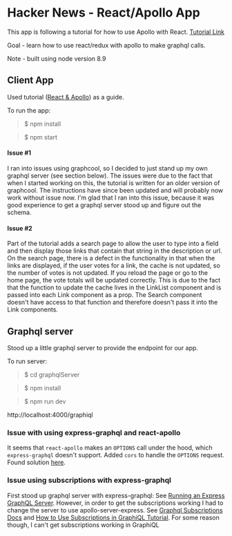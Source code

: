 # Hacker News - React/Apollo App
This app is following a tutorial for how to use Apollo with React.
[Tutorial Link](https://www.howtographql.com/react-apollo/0-introduction/)

Goal - learn how to use react/redux with apollo to make graphql calls.

Note - built using node version 8.9

## Client App
Used tutorial ([React & Apollo](https://www.howtographql.com/react-apollo/0-introduction/)) as a guide.  

To run the app:
>$ npm install

>$ npm start

#### Issue #1
I ran into issues using graphcool, so I decided to just stand up my own graphql server (see section below).  The issues were due to the fact that when I started working on this, the tutorial is written for an older version of graphcool.  The instructions have since been updated and will probably now work without issue now.  I'm glad that I ran into this issue, because it was good experience to get a graphql server stood up and figure out the schema.

#### Issue #2
Part of the tutorial adds a search page to allow the user to type into a field and then display those links that contain that string in the description or url.  On the search page, there is a defect in the functionality in that when the links are displayed, if the user votes for a link, the cache is not updated, so the number of votes is not updated.  If you reload the page or go to the home page, the vote totals will be updated correctly.  This is due to the fact that the function to update the cache lives in the LinkList component and is passed into each Link component as a prop.  The Search component doesn't have access to that function and therefore doesn't pass it into the Link components.

## Graphql server
Stood up a little graphql server to provide the endpoint for our app.  

To run server:
>$ cd graphqlServer

>$ npm install

>$ npm run dev

http://localhost:4000/graphiql

### Issue with using express-graphql and react-apollo
It seems that `react-apollo` makes an `OPTIONS` call under the hood, which `express-graphql` doesn't support.  Added `cors` to handle the `OPTIONS` request.  Found solution [here](https://github.com/graphql/express-graphql/issues/14#issuecomment-219881556).

### Issue using subscriptions with express-graphql
First stood up graphql server with express-graphql: See [Running an Express GraphQL Server](http://graphql.org/graphql-js/running-an-express-graphql-server/).  However, in order to get the subscriptions working I had to change the server to use apollo-server-express.  See [Graphql Subscriptions Docs](https://www.apollographql.com/docs/graphql-subscriptions/express.html) and [How to Use Subscriptions in GraphiQL Tutorial](https://blog.apollographql.com/how-to-use-subscriptions-in-graphiql-1d6ab8dbd74b).  For some reason though, I can't get subscriptions working in GraphiQL